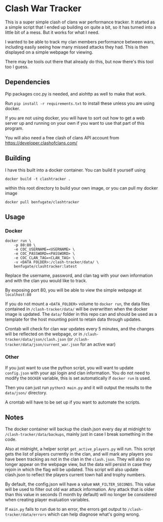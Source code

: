 # Clash War Tracker
This is a super simple clash of clans war performance tracker.
It started as a simple script that I ended up building on quite a bit,
so it has turned into a little bit of a mess. But it works for what I need.

I wanted to be able to track my clan members performance between wars, 
including easily seeing how many missed attacks they had.
This is then displayed on a simple webpage for viewing.

There may be tools out there that already do this, but now there's this tool too I guess.

## Dependencies
Pip packages coc.py is needed, and aiohttp as well to make that work.

Run  `pip install -r requirements.txt` to install these unless you are using docker.

If you are not using docker, you will have to sort out how to get a web server up
and running on your own if you want to use that part of this program.

You will also need a free clash of clans API account from https://developer.clashofclans.com/

## Building
I have this built into a docker container. You can build it yourself using

`docker build -t clashtracker .`

within this root directory to build your own image, or you can pull my docker image

`docker pull benfugate/clashtracker`

## Usage

### Docker
```
docker run \
    -p 80:80 \
    -e COC_USERNAME=<USERNAME> \
    -e COC_PASSWORD=<PASSWORD> \
    -e COC_CLAN_TAG=<CLAN_TAG> \
    -v <DATA FOLDER>:/clash-tracker/data/ \
    benfugate/clashtracker:latest
```

Replace the username, password, and clan tag with your own information and with the clan you would like to track.

By exposing port 80, you will be able to view the simple webpage at `localhost:80`

If you do not mount a `<DATA_FOLDER>` volume to `docker run`, the data files contained in `/clash-tracker/data/`
will be overwritten when the docker image is updated. The `data/` folder in this repo can and should be
used as a template for the host mounting point to retain data through updates.

Crontab will check for clan war updates every 5 minutes, and the changes will be reflected on the webpage, or in
`/clash-tracker/data/json/clash.json` (or `/clash-tracker/data/json/current_war.json` for an active war)

### Other

If you just want to use the python script, you will want to update `config.json`
with your api login and clan information. You do not need to modify the `DOCKER` variable, this is set automatically
if `docker run` is used.

Then you can just run `python3 main.py` and it will output the results to the `data/json/` directory.

A crontab will have to be set up if you want to automate the scripts.

## Notes

The docker container will backup the clash.json every day at midnight to 
`/clash-tracker/data/backups`, mainly just in case I break something in the code.

Also at midnight, a helper script `get_active_players.py` will run. This script gets the list of players
currently in the clan, and will mark any players you have been tracking as not in the clan in the `clash.json`.
They will also no longer appear on the webpage view, but the data will persist in case they rejoin in which the
flag will be updated. This script will also update clash.json to reflect the players current town hall and trophy numbers.

By default, the config.json will have a value `WAR_FILTER_SECONDS`. This value will be used
to filter out old war attack information. Any attack that is older than this value in seconds (1 month by default)
will no longer be considered when creating player evaluation variables.

If `main.py` fails to run due to an error, the errors get output to `/clash-tracker/data/errors`
which can help diagnose what's going wrong.